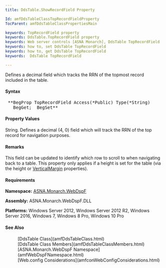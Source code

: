 ```yaml
---
title: DdsTable.ShowRecordField Property

Id: amfDdsTableClassTopRecordFieldProperty
TocParent: amfDdsTableClassPropertiesMain

keywords: TopRecordField property
keywords: DdsTable.TopRecordField property
keywords: Web server controls [ASNA Monarch], DdsTable TopRecordField
keywords: how to, set DdsTable TopRecordField
keywords: how to, get DdsTable TopRecordField
keywords:  DdsTable TopRecordField

---
```


Defines a decimal field which tracks the RRN of the topmost record included in the table.

#### Syntax
<pre class="prettyprint"> **BegProp TopRecordField Access(*Public) Type(*String)
   BegGet;  BegSet** </pre>

#### Property Values
String. Defines a decimal (4, 0) field which will track the RRN of the top record for navigation purposes. 

#### Remarks
This field can be updated to identify which row to scroll to when navigating back to a table. This property only applies if a height is set for the table (via the height or [VerticalMargin](amfDdsTableClassVerticalMarginProperty.html) properties).

#### Requirements
**Namespace:** [ASNA.Monarch.WebDspF](amfWebDspFNamespace.html)

**Assembly:** ASNA.Monarch.WebDspF.DLL

**Platforms:** Windows Server 2012, Windows Server 2012 R2, Windows Server 2016, Windows 7, Windows 8 Pro, Windows 10 Pro

#### See Also
<dl>
        <dd>[DdsTable Class](amfDdsTableClass.html)</dd>
        <dd>[DdsTable Class Members](amfDdsTableClassMembers.html)</dd>
        <dd>[ASNA.Monarch.WebDspF Namespace](amfWebDspFNamespace.html)</dd>
        <dd>[Web.config Considerations](amfconWebConfigConsiderations.html)</dd>
</dl>

